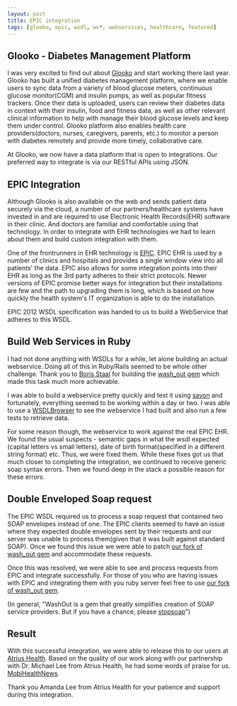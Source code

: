 ```yaml
---
layout: post
title: EPIC integration
tags: [glooko, epic, wsdl, ws*, webservices, healthcare, featured]
---
```


## Glooko - Diabetes Management Platform

I was very excited to find out about [Glooko](http://www.glooko.com) and start working there last year. Glooko has built a unified diabetes management platform, where we enable users to sync data from a variety of blood glucose meters, continuous glucose monitor(CGM) and insulin pumps, as well as popular fitness trackers. Once their data is uploaded, users can review their diabetes data in context with their insulin, food and fitness data, as well as other relevant clinical information to help with manage their blood glucose levels and keep them under control. Glooko platform also enables health care providers(doctors, nurses, caregivers, parents, etc.) to monitor a person with diabetes remotely and provide more timely, collaborative care.

At Glooko, we now have a data platform that is open to integrations. Our preferred way to integrate is via our RESTful APIs using JSON.
<!--more-->

## EPIC Integration

Although Glooko is also available on the web and sends patient data securely via the cloud, a number of our partners/healthcare systems have invested in and are required to use Electronic Health Records(EHR) software in their clinic. And doctors are familiar and comfortable using that technology. In order to integrate with EHR technologies we had to learn about them and build custom integration with them.


One of the frontrunners in EHR technology is [EPIC](http://www.epic.com/). EPIC EHR is used by a number of clinics and hospitals and provides a single window view into all patients' the data. EPIC also allows for some integration points into their EHR as long as the 3rd party adheres to their strict protocols. Newer versions of EPIC promise better ways for integration but their installations are few and the path to upgrading them is long, which is based on how quickly the health system's IT organization is able to do the installation.

EPIC 2012 WSDL specification was handed to us to build a WebService that adheres to this WSDL.

## Build Web Services in Ruby
I had not done anything with WSDLs for a while, let alone building an actual webservice. Doing all of this in Ruby/Rails seemed to be whole other challenge. Thank you to [Boris Staal](https://github.com/inossidabile) for building the [wash_out gem](https://github.com/inossidabile/wash_out) which made this task much more achievable.

I was able to build a webservice pretty quickly and test it using [savon](https://github.com/savonrb/savon) and fortunately, everything seemed to be working within a day or two.
I was able to use a [WSDLBrowser](http://wsdlbrowser.com) to see the webservice I had built and also run a few tests to retrieve data.

For some reason though, the webservice to work against the real EPIC EHR. We found the usual suspects - semantic gaps in what the wsdl expected (capital letters vs small letters), date of birth format(specified in a different string format) etc. Thus, we were fixed them.
While these fixes got us that much closer to completing the integration, we continued to receive generic soap syntax errors.
Then we found deep in the stack a possible reason for these errors.

## Double Enveloped Soap request
The EPIC WSDL required us to process a soap request that contained two SOAP envelopes instead of one. The EPIC clients seemed to have an issue where they expected double envelopes sent by their requests and our server was unable to process them(given that it was built against standard SOAP). Once we found this issue we were able to patch [our fork of wash_out gem](https://github.com/glooko/wash_out) and accommodate these requests.

Once this was resolved, we were able to see and process requests from EPIC and integrate successfully. For those of you who are having issues with EPIC and integrating them with you ruby server feel free to use [our fork of wash_out gem](https://github.com/glooko/wash_out).

(In general, "WashOut is a gem that greatly simplifies creation of SOAP service providers. But if you have a chance, please [stopsoap](http://stopsoap.com/)")

## Result

With this successful integration, we were able to release this to our users at [Atrius Health](http://www.atriushealth.org). Based on the quality of our work along with our partnership with Dr. Michael Lee from Atrius Health, he had some words of praise for us. [MobiHealthNews](http://campaign.r20.constantcontact.com/render?ca=2a3ac90a-fdd5-4be1-9fc6-c4aef3c5ca25&c=592c8410-604f-11e4-a758-d4ae52754aa9&ch=5992e700-604f-11e4-a758-d4ae52754aa9).

Thank you Amanda Lee from Atrius Health for your patience and support during this integration.
